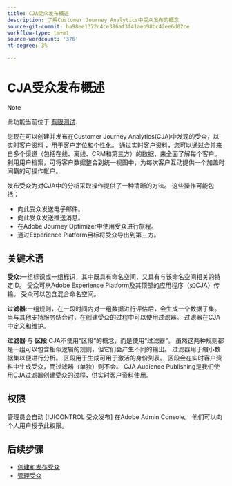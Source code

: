 ```yaml
---
title: CJA受众发布概述
description: 了解Customer Journey Analytics中受众发布的概念
source-git-commit: ba98ee1372c4ce396af3f41aeb98bc42ee6d02ce
workflow-type: tm+mt
source-wordcount: '376'
ht-degree: 3%

---
```



# CJA受众发布概述

>[!NOTE]
>
>此功能当前位于 [有限测试](/help/release-notes/releases.md).

您现在可以创建并发布在Customer Journey Analytics(CJA)中发现的受众，以 [实时客户资料](https://experienceleague.adobe.com/docs/experience-platform/profile/home.html?lang=cn) ，用于客户定位和个性化。 通过实时客户资料，您可以通过合并来自多个渠道（包括在线、离线、CRM和第三方）的数据，来全面了解每个客户。 利用用户档案，可将客户数据整合到统一视图中，为每次客户互动提供一个加盖时间戳的可操作帐户。

发布受众为对CJA中的分析采取操作提供了一种清晰的方法。 这些操作可能包括：

* 向此受众发送电子邮件。
* 向此受众发送推送消息。
* 在Adobe Journey Optimizer中使用受众进行旅程。
* 通过Experience Platform目标将受众导出到第三方。

## 关键术语

**受众**:一组标识或一组标识，其中既具有命名空间，又具有与该命名空间相关的特定ID。 受众可从Adobe Experience Platform及其顶部的应用程序（如CJA）传输。 受众可以包含混合命名空间。

**过滤器**:一组规则，在一段时间内对一组数据进行评估后，会生成一个数据子集。 当与其他支持服务结合时，在创建受众的过程中可以使用过滤器。 过滤器在CJA中定义和维护。

**过滤器** 与 **区段**:CJA不使用“区段”的概念，而是使用“过滤器”。 虽然这两种规则都是一组可以包含相似逻辑的规则，但它们会产生不同的输出。 过滤器用于缩小数据集以便进行分析。 区段用于生成可用于激活的身份列表。 区段会在实时客户资料中生成受众，而过滤器（单独）则不会。 CJA Audience Publishing是我们使用CJA过滤器创建受众的过程，供实时客户资料使用。

## 权限

管理员会自动 [!UICONTROL 受众发布] 在Adobe Admin Console。 他们可以向个人用户授予此权限。

## 后续步骤

* [创建和发布受众](/help/components/audiences/publish.md)
* [管理受众](/help/components/audiences/manage.md)


